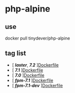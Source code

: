 # php-alpine

## use
docker pull tinydever/php-alpine

## tag list
- [ ***laster***, ***7.2*** ][Dockerfile](https://github.com/tinydever/php-alpine/blob/master/php7.2/Dockerfile)
- [ ***7.1*** ][Dockerfile](https://github.com/tinydever/php-alpine/blob/master/php7.1/Dockerfile)
- [ ***7.0*** ][Dockerfile](https://github.com/tinydever/php-alpine/blob/master/php7.0/Dockerfile)
- [ ***fpm-7.1*** ][Dockerfile](https://github.com/tinydever/php-alpine/tree/master/php-fpm/7.1/Dockerfile)
- [ ***fpm-7.1-dev*** ][Dockerfile](https://github.com/tinydever/php-alpine/tree/master/php-fpm/developer/7.1/Dockerfile)

